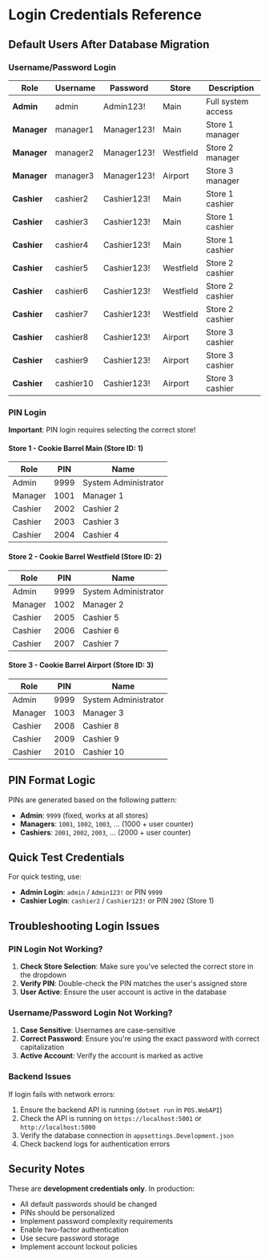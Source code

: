 # Login Credentials Reference

## Default Users After Database Migration

### Username/Password Login

| Role | Username | Password | Store | Description |
|------|----------|----------|-------|-------------|
| **Admin** | admin | Admin123! | Main | Full system access |
| **Manager** | manager1 | Manager123! | Main | Store 1 manager |
| **Manager** | manager2 | Manager123! | Westfield | Store 2 manager |
| **Manager** | manager3 | Manager123! | Airport | Store 3 manager |
| **Cashier** | cashier2 | Cashier123! | Main | Store 1 cashier |
| **Cashier** | cashier3 | Cashier123! | Main | Store 1 cashier |
| **Cashier** | cashier4 | Cashier123! | Main | Store 1 cashier |
| **Cashier** | cashier5 | Cashier123! | Westfield | Store 2 cashier |
| **Cashier** | cashier6 | Cashier123! | Westfield | Store 2 cashier |
| **Cashier** | cashier7 | Cashier123! | Westfield | Store 2 cashier |
| **Cashier** | cashier8 | Cashier123! | Airport | Store 3 cashier |
| **Cashier** | cashier9 | Cashier123! | Airport | Store 3 cashier |
| **Cashier** | cashier10 | Cashier123! | Airport | Store 3 cashier |

### PIN Login

**Important**: PIN login requires selecting the correct store!

#### Store 1 - Cookie Barrel Main (Store ID: 1)
| Role | PIN | Name |
|------|-----|------|
| Admin | 9999 | System Administrator |
| Manager | 1001 | Manager 1 |
| Cashier | 2002 | Cashier 2 |
| Cashier | 2003 | Cashier 3 |
| Cashier | 2004 | Cashier 4 |

#### Store 2 - Cookie Barrel Westfield (Store ID: 2)
| Role | PIN | Name |
|------|-----|------|
| Admin | 9999 | System Administrator |
| Manager | 1002 | Manager 2 |
| Cashier | 2005 | Cashier 5 |
| Cashier | 2006 | Cashier 6 |
| Cashier | 2007 | Cashier 7 |

#### Store 3 - Cookie Barrel Airport (Store ID: 3)
| Role | PIN | Name |
|------|-----|------|
| Admin | 9999 | System Administrator |
| Manager | 1003 | Manager 3 |
| Cashier | 2008 | Cashier 8 |
| Cashier | 2009 | Cashier 9 |
| Cashier | 2010 | Cashier 10 |

## PIN Format Logic

PINs are generated based on the following pattern:
- **Admin**: `9999` (fixed, works at all stores)
- **Managers**: `1001`, `1002`, `1003`, ... (1000 + user counter)
- **Cashiers**: `2001`, `2002`, `2003`, ... (2000 + user counter)

## Quick Test Credentials

For quick testing, use:
- **Admin Login**: `admin` / `Admin123!` or PIN `9999`
- **Cashier Login**: `cashier2` / `Cashier123!` or PIN `2002` (Store 1)

## Troubleshooting Login Issues

### PIN Login Not Working?
1. **Check Store Selection**: Make sure you've selected the correct store in the dropdown
2. **Verify PIN**: Double-check the PIN matches the user's assigned store
3. **User Active**: Ensure the user account is active in the database

### Username/Password Login Not Working?
1. **Case Sensitive**: Usernames are case-sensitive
2. **Correct Password**: Ensure you're using the exact password with correct capitalization
3. **Active Account**: Verify the account is marked as active

### Backend Issues
If login fails with network errors:
1. Ensure the backend API is running (`dotnet run` in `POS.WebAPI`)
2. Check the API is running on `https://localhost:5001` or `http://localhost:5000`
3. Verify the database connection in `appsettings.Development.json`
4. Check backend logs for authentication errors

## Security Notes

These are **development credentials only**. In production:
- All default passwords should be changed
- PINs should be personalized
- Implement password complexity requirements
- Enable two-factor authentication
- Use secure password storage
- Implement account lockout policies
